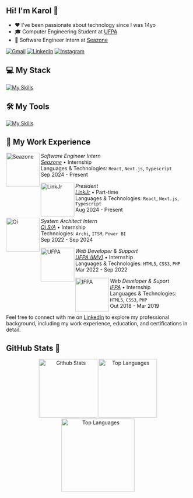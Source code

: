 ## Hi! I'm Karol 🚀
- ❤️ I've been passionate about technology since I was 14yo
- 🎓 Computer Engineering Student at [UFPA](https://ufpa.br/)
- 💼 Software Engineer Intern at [Seazone](https://seazone.com.br/)

<p align="left">
  <a href="mailto:karolwojtyla360@gmail.com" title="Gmail">
  <img src="https://img.shields.io/badge/-Gmail-FF0000?style=flat-square&labelColor=FF0000&logo=gmail&logoColor=white&link=LINK-DO-SEU-GMAIL" alt="Gmail"/></a>
  <a href="https://www.linkedin.com/in/karolwojtyla/" title="LinkedIn">
  <img src="https://img.shields.io/badge/-Linkedin-0e76a8?style=flat-square&logo=Linkedin&logoColor=white&link=LINK-DO-SEU-LINKEDIN" alt="LinkedIn"/></a>
  <a href="https://www.instagram.com/karolwojtyla.dev/" title="Instagram">
  <img src="https://img.shields.io/badge/-Instagram-DF0174?style=flat-square&labelColor=DF0174&logo=instagram&logoColor=white&link=LINK-DO-SEU-INSTAGRAM" alt="Instagram"/></a>
</p>

## 💻 My Stack 
[![My Skills](https://skillicons.dev/icons?i=react,nextjs,vite,ts,js,tailwind,html,css,styledcomponents,materialui)](https://skillicons.dev)

## 🛠️ My Tools 
[![My Skills](https://skillicons.dev/icons?i=git,github,docker,aws,gcp,photoshop,figma,vscode,windows,sentry)](https://skillicons.dev)

## 💼 My Work Experience 

[<img align="left" height="92px" width="92px" alt="Seazone" src="https://media.licdn.com/dms/image/v2/C4E0BAQGCDQwk8HjmRA/company-logo_200_200/company-logo_200_200/0/1637093897739/weareseazone_logo?e=2147483647&v=beta&t=5SZ2GtHlycsFhBEgKHwwOURYqEf_qTkFM79TeWnwO8U"/>](https://seazone.com.br/)

*Software Engineer Intern* \
[*Seazone*](https://seazone.com.br/) • Internship \
Languages & Technologies: `React`, `Next.js`, `Typescript`\
Sep 2024 - Present

[<img align="left" height="92px" width="92px" alt="LinkJr" src="https://media.licdn.com/dms/image/v2/D4E0BAQHaPS3HOuR42A/company-logo_200_200/company-logo_200_200/0/1726182004162/linkjr_logo?e=2147483647&v=beta&t=_3D9hbJoRi_ZGSFv7n16vxEGXH17QCYqORQwEyR4kKo"/>](https://www.linkjr.com.br/)

*President* \
[*LinkJr*](https://linkjr.com.br/) • Part-time \
Languages & Technologies: `React`, `Next.js`, `Typescript`\
Aug 2024 - Present

[<img align="left" height="92px" width="92px" alt="Oi" src="https://media.licdn.com/dms/image/v2/D4D0BAQHSpZ63oeMgeA/company-logo_200_200/company-logo_200_200/0/1714513065939/oioficial_logo?e=2147483647&v=beta&t=2pbthu1PNzXZ27Ayx_Z4e8qPOLHHb6uLdI387Z4KlKo"/>](https://www.oi.com.br/)

*System Architect Intern* \
[*Oi S/A*](https://oi.com.br/) • Internship \
Technologies: `Archi`, `ITSM`, `Power BI`\
Sep 2022 - Sep 2024

[<img align="left" height="92px" width="92px" alt="UFPA" src="https://media.licdn.com/dms/image/v2/C4D0BAQF5pgxwqpTcfw/company-logo_200_200/company-logo_200_200/0/1631330531313?e=2147483647&v=beta&t=DoLfa8j2mc7QS5ore2vONhsGPg-Dpeg1nX9vGnfNJWk"/>](https://www.ufpa.br/)

*Web Developer & Support* \
[*UFPA (IMV)*](https://imv.ufpa.br/) • Internship \
Languages & Technologies: `HTML5`, `CSS3`, `PHP`\
Mar 2022 - Sep 2022

[<img align="left" height="92px" width="92px" alt="IFPA" src="https://media.licdn.com/dms/image/v2/C4E0BAQGnZEWTF2wqKw/company-logo_200_200/company-logo_200_200/0/1630577567812?e=2147483647&v=beta&t=L3I9u9Fm3oOJp28vg8D5ZtbNWItz7AIksmlJWACTzQk"/>](https://www.braganca.ifpa.edu.br/)

*Web Developer & Suport* \
[*IFPA*](https://braganca.ifpa.edu.br/) • Internship \
Languages & Technologies: `HTML5`, `CSS3`, `PHP`\
Out 2018 - Mar 2019

Feel free to connect with me on [LinkedIn](https://www.linkedin.com/in/karolwojtyla/) to explore my professional background, including my work experience, education, and certifications in detail.
## GitHub Stats 🌟 

<p align="center">
  <img src="https://github-readme-stats.vercel.app/api?username=kwojtyla&theme=dark&hide_border=true&include_all_commits=true" alt="Github Stats" height="160px"  />
  <img src="https://github-readme-streak-stats.herokuapp.com/?user=kwojtyla&theme=dark&hide_border=true" alt="Top Languages" height="160px"  />
  <img src="https://github-readme-stats.vercel.app/api/top-langs/?username=kwojtyla&theme=dark&hide_border=true&layout=compact" alt="Top Languages" height="200px" />
</p>
